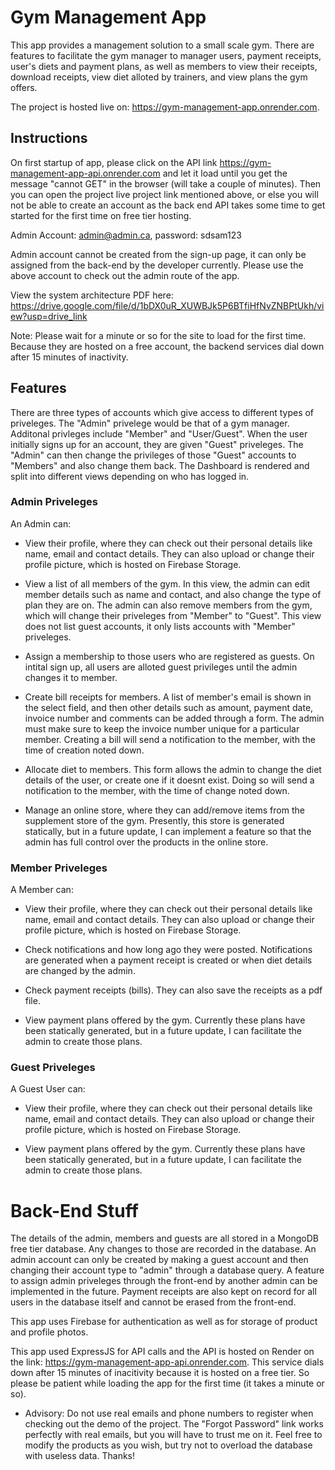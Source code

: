# Gym Management App

This app provides a management solution to a small scale gym. There are features to facilitate the gym manager to manager users, payment receipts, user's diets and payment plans, as well as members to view their receipts, download receipts, view diet alloted by trainers, and view plans the gym offers.

The project is hosted live on: https://gym-management-app.onrender.com.

## Instructions

On first startup of app, please click on the API link https://gym-management-app-api.onrender.com and let it load until you get the message "cannot GET" in the browser (will take a couple of minutes). Then you can open the project live project link mentioned above, or else you will not be able to create an account as the back end API takes some time to get started for the first time on free tier hosting.

Admin Account: admin@admin.ca, password: sdsam123

Admin account cannot be created from the sign-up page, it can only be assigned from the back-end by the developer currently. Please use the above account to check out the admin route of the app.

View the system architecture PDF here: https://drive.google.com/file/d/1bDX0uR_XUWBJk5P6BTfiHfNvZNBPtUkh/view?usp=drive_link

Note: Please wait for a minute or so for the site to load for the first time. Because they are hosted on a free account, the backend services dial down after 15 minutes of inactivity.

## Features

There are three types of accounts which give access to different types of priveleges. The "Admin" privelege would be that of a gym manager. Additonal privleges include "Member" and "User/Guest". When the user initially signs up for an account, they are given "Guest" priveleges. The "Admin" can then change the privileges of those "Guest" accounts to "Members" and also change them back. The Dashboard is rendered and split into different views depending on who has logged in.

### Admin Priveleges

An Admin can:

- View their profile, where they can check out their personal details like name, email and contact details. They can also upload or change their profile picture, which is hosted on Firebase Storage.

- View a list of all members of the gym. In this view, the admin can edit member details such as name and contact, and also change the type of plan they are on. The admin can also remove members from the gym, which will change their priveleges from "Member" to "Guest". This view does not list guest accounts, it only lists accounts with "Member" priveleges.

- Assign a membership to those users who are registered as guests. On intital sign up, all users are alloted guest privileges until the admin changes it to member.

- Create bill receipts for members. A list of member's email is shown in the select field, and then other details such as amount, payment date, invoice number and comments can be added through a form. The admin must make sure to keep the invoice number unique for a particular member. Creating a bill will send a notification to the member, with the time of creation noted down.

- Allocate diet to members. This form allows the admin to change the diet details of the user, or create one if it doesnt exist. Doing so will send a notification to the member, with the time of change noted down.

- Manage an online store, where they can add/remove items from the supplement store of the gym. Presently, this store is generated statically, but in a future update, I can implement a feature so that the admin has full control over the products in the online store.

### Member Priveleges

A Member can:

- View their profile, where they can check out their personal details like name, email and contact details. They can also upload or change their profile picture, which is hosted on Firebase Storage.

- Check notifications and how long ago they were posted. Notifications are generated when a payment receipt is created or when diet details are changed by the admin.

- Check payment receipts (bills). They can also save the receipts as a pdf file.

- View payment plans offered by the gym. Currently these plans have been statically generated, but in a future update, I can facilitate the admin to create those plans.

### Guest Priveleges

A Guest User can:

- View their profile, where they can check out their personal details like name, email and contact details. They can also upload or change their profile picture, which is hosted on Firebase Storage.

- View payment plans offered by the gym. Currently these plans have been statically generated, but in a future update, I can facilitate the admin to create those plans.

# Back-End Stuff

The details of the admin, members and guests are all stored in a MongoDB free tier database. Any changes to those are recorded in the database. An admin account can only be created by making a guest account and then changing their account type to "admin" through a database query. A feature to assign admin priveleges through the front-end by another admin can be implemented in the future. Payment receipts are also kept on record for all users in the database itself and cannot be erased from the front-end.

This app uses Firebase for authentication as well as for storage of product and profile photos.

This app used ExpressJS for API calls and the API is hosted on Render on the link: https://gym-management-app-api.onrender.com. This service dials down after 15 minutes of inacitivity because it is hosted on a free tier. So please be patient while loading the app for the first time (it takes a minute or so).

- Advisory: Do not use real emails and phone numbers to register when checking out the demo of the project. The "Forgot Password" link works perfectly with real emails, but you will have to trust me on it. Feel free to modify the products as you wish, but try not to overload the database with useless data. Thanks!
